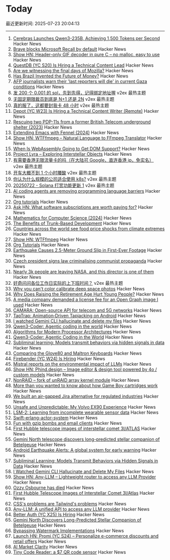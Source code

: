 # Today

最近更新时间: 2025-07-23 20:04:13

--- 
1. [Cerebras Launches Qwen3-235B, Achieving 1,500 Tokens per Second](https://www.cerebras.ai/press-release/cerebras-launches-qwen3-235b-world-s-fastest-frontier-ai-model-with-full-131k-context-support) Hacker News
2. [Brave blocks Microsoft Recall by default](https://brave.com/privacy-updates/35-block-recall/) Hacker News
3. [Show HN: Header-only GIF decoder in pure C – no malloc, easy to use](https://news.ycombinator.com/item?id=44658027) Hacker News
4. [QuestDB (YC S20) Is Hiring a Technical Content Lead](https://questdb.com/careers/technical-content-lead/) Hacker News
5. [Are we witnessing the final days of Mozilla?](https://lunduke.locals.com/post/7132314/are-we-witnessing-the-final-days-of-mozilla) Hacker News
6. [Has Brazil Invented the Future of Money?](https://paulkrugman.substack.com/p/has-brazil-invented-the-future-of) Hacker News
7. [AFP journalists warn their 'last reporters will die' in current Gaza conditions](https://apnews.com/article/gaza-hunger-journalists-food-afp-32c19db56ddf9f3e6a847c76a676c7c9) Hacker News
8. [发 200 个 0.001 的 sol，先到先得，记得绑定地址喔](https://www.v2ex.com/t/1147109) v2ex 最热主题
9. [无固定期限裁员到底是 N+1 还是 2N](https://www.v2ex.com/t/1147098) v2ex 最热主题
10. [真的服了，这都要封我卡 48 小时](https://www.v2ex.com/t/1147033) v2ex 最热主题
11. [Depot (YC W23) Is Hiring a Technical Content Writer (Remote)](https://www.ycombinator.com/companies/depot/jobs/BzrfAzP-technical-content-writer) Hacker News
12. [Rescuing two PDP-11s from a former British Telecom underground shelter (2023)](https://forum.vcfed.org/index.php?threads/rescuing-two-pdp-11-systems-in-uk-from-a-former-big-british-telecom-underground-shelter-in-central-london.1244723/page-2) Hacker News
13. [Extending Emacs with Fennel (2024)](https://andreyor.st/posts/2024-12-20-extending-emacs-with-fennel/) Hacker News
14. [Show HN: WTFfmpeg – Natural Language to FFmpeg Translator](https://github.com/scottvr/wtffmpeg) Hacker News
15. [When Is WebAssembly Going to Get DOM Support?](https://queue.acm.org/detail.cfm?id=3746174) Hacker News
16. [Project Lyra – Exploring Interstellar Objects](https://i4is.org/what-we-do/technical/project-lyra/) Hacker News
17. [有需要香港无限流量卡的吗（在大陆可 Google，直连香港 ip，免实名）](https://www.v2ex.com/t/1147071) v2ex 最热主题
18. [开车大概不到 1 个小时腰酸](https://www.v2ex.com/t/1147023) v2ex 最热主题
19. [你认为什么规模的公司适合使用 k8s?](https://www.v2ex.com/t/1147021) v2ex 最热主题
20. [20250722 - Solana 打赏功能更新 1](https://www.v2ex.com/t/1147010) v2ex 最热主题
21. [AI coding agents are removing programming language barriers](https://railsatscale.com/2025-07-19-ai-coding-agents-are-removing-programming-language-barriers/) Hacker News
22. [Org tutorials](https://orgmode.org/worg/org-tutorials/index.html) Hacker News
23. [Ask HN: What software subscriptions are worth paying for?](https://news.ycombinator.com/item?id=44655866) Hacker News
24. [Mathematics for Computer Science (2024)](https://ocw.mit.edu/courses/6-1200j-mathematics-for-computer-science-spring-2024/) Hacker News
25. [The Benefits of Trunk-Based Development](https://thinkinglabs.io/articles/2025/07/21/on-the-benefits-of-trunk-based-development.html) Hacker News
26. [Countries across the world see food price shocks from climate extremes](https://www.bsc.es/news/bsc-news/countries-across-the-world-see-food-price-shocks-climate-extremes-research-involving-bsc-shows) Hacker News
27. [Show HN: WTFfmpeg](https://github.com/scottvr/wtffmpeg) Hacker News
28. [Org Tutorials](https://orgmode.org/worg/org-tutorials/index.html) Hacker News
29. [Earthquake Causes 2.5-Meter Ground Slip in First-Ever Footage](https://www.vice.com/en/article/earthquake-causes-2-5-meter-ground-slip-in-first-ever-footage/) Hacker News
30. [Czech president signs law criminalising communist propaganda](https://www.euractiv.com/section/politics/news/czech-president-signs-law-criminalising-communist-propaganda/) Hacker News
31. [Nearly 3k people are leaving NASA, and this director is one of them](https://arstechnica.com/space/2025/07/the-director-of-nasas-largest-science-center-is-leaving-government/) Hacker News
32. [好奇问问各位工作日实际的上下班时间？](https://www.v2ex.com/t/1147024) v2ex 最热主题
33. [Why you can't color calibrate deep space photos](https://maurycyz.com/misc/cc/) Hacker News
34. [Why Does Raising the Retirement Age Hurt Young People?](https://www.governance.fyi/p/why-does-raising-the-retirement-age) Hacker News
35. [A media company demanded a license fee for an Open Graph image I used](https://alistairshepherd.uk/writing/open-graph-licensing/) Hacker News
36. [CAMARA: Open-source API for telecom and 5G networks](https://www.gsma.com/solutions-and-impact/technologies/networks/operator-platform-hp/camara-2/) Hacker News
37. [TapTrap: Animation‑Driven Tapjacking on Android](https://taptrap.click/) Hacker News
38. [I watched Gemini CLI hallucinate and delete my files](https://anuraag2601.github.io/gemini_cli_disaster.html) Hacker News
39. [Qwen3-Coder: Agentic coding in the world](https://qwenlm.github.io/blog/qwen3-coder/) Hacker News
40. [Algorithms for Modern Processor Architectures](https://lemire.github.io/talks/2025/sea/sea2025.html) Hacker News
41. [Qwen3-Coder: Agentic Coding in the World](https://qwenlm.github.io/blog/qwen3-coder/) Hacker News
42. [Subliminal learning: Models transmit behaviors via hidden signals in data](https://alignment.anthropic.com/2025/subliminal-learning/) Hacker News
43. [Comparing the Glove80 and Maltron Keyboards](https://tratt.net/laurie/blog/2025/comparing_the_glove80_and_maltron_keyboards.html) Hacker News
44. [Firebender (YC W24) Is Hiring](https://www.ycombinator.com/companies/firebender/jobs/yisDXr5-founding-engineer-generalist) Hacker News
45. [Mistral reports on the environmental impact of LLMs](https://mistral.ai/news/our-contribution-to-a-global-environmental-standard-for-ai) Hacker News
46. [Show HN: Phind.design – Image editor & design tool powered by 4o / custom models](https://phind.design) Hacker News
47. [NonRAID – fork of unRAID array kernel module](https://github.com/qvr/nonraid) Hacker News
48. [More than you wanted to know about how Game Boy cartridges work](https://abc.decontextualize.com/more-than-you-wanted-to-know/) Hacker News
49. [We built an air-gapped Jira alternative for regulated industries](https://plane.so/blog/everything-you-need-to-know-about-plane-air-gapped) Hacker News
50. [Unsafe and Unpredictable: My Volvo EX90 Experience](https://www.myvolvoex90.com/) Hacker News
51. [LSM-2: Learning from incomplete wearable sensor data](https://research.google/blog/lsm-2-learning-from-incomplete-wearable-sensor-data/) Hacker News
52. [Swift-erlang-actor-system](https://forums.swift.org/t/introducing-swift-erlang-actor-system/81248) Hacker News
53. [Fun with gzip bombs and email clients](https://www.grepular.com/Fun_with_Gzip_Bombs_and_Email_Clients) Hacker News
54. [First Hubble telescope images of interstellar comet 3I/ATLAS](https://bsky.app/profile/astrafoxen.bsky.social/post/3luiwnar3j22o) Hacker News
55. [Gemini North telescope discovers long-predicted stellar companion of Betelgeuse](https://www.science.org/content/article/betelgeuse-s-long-predicted-stellar-companion-may-have-been-found-last) Hacker News
56. [Android Earthquake Alerts: A global system for early warning](https://research.google/blog/android-earthquake-alerts-a-global-system-for-early-warning/) Hacker News
57. [Subliminal Learning: Models Transmit Behaviors via Hidden Signals in Data](https://alignment.anthropic.com/2025/subliminal-learning/) Hacker News
58. [I Watched Gemini CLI Hallucinate and Delete My Files](https://anuraag2601.github.io/gemini_cli_disaster.html) Hacker News
59. [Show HN: Any-LLM – Lightweight router to access any LLM Provider](https://github.com/mozilla-ai/any-llm) Hacker News
60. [Ozzy Osbourne has died](https://www.bbc.co.uk/news/live/cn0qq5nyxn0t) Hacker News
61. [First Hubble Telescope Images of Interstellar Comet 3I/Atlas](https://bsky.app/profile/astrafoxen.bsky.social/post/3luiwnar3j22o) Hacker News
62. [CSS's problems are Tailwind's problems](https://colton.dev/blog/tailwind-is-the-worst-of-all-worlds/) Hacker News
63. [Any-LLM: A unified API to access any LLM provider](https://blog.mozilla.ai/introducing-any-llm-a-unified-api-to-access-any-llm-provider/) Hacker News
64. [Better Auth (YC X25) Is Hiring](https://www.ycombinator.com/companies/better-auth/jobs/N0CtN58-staff-engineer) Hacker News
65. [Gemini North Discovers Long-Predicted Stellar Companion of Betelgeuse](https://noirlab.edu/public/news/noirlab2523/) Hacker News
66. [Bypassing Watermark Implementations](https://blog.kulkan.com/bypassing-watermark-implementations-fe39e98ca22b) Hacker News
67. [Launch HN: Promi (YC S24) – Personalize e-commerce discounts and retail offers](https://news.ycombinator.com/item?id=44649115) Hacker News
68. [AI Market Clarity](https://blog.eladgil.com/p/ai-market-clarity) Hacker News
69. [Tiny Code Reader: a $7 QR code sensor](https://excamera.substack.com/p/tiny-code-reader-a-7-qr-code-sensor) Hacker News
